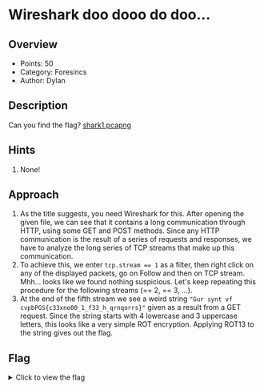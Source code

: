 # Wireshark doo dooo do doo...

## Overview

* Points: 50
* Category: Foresincs
* Author: Dylan

## Description
Can you find the flag? [shark1.pcapng](https://mercury.picoctf.net/static/ae5b2bc07928fca272ff3900dc9a6cef/shark1.pcapng)

## Hints

1. None!

## Approach

1. As the title suggests, you need Wireshark for this. After opening the given file, we can see that it contains a long communication through HTTP, using some GET and POST methods. Since any HTTP communication is the result of a series of requests and responses, we have to analyze the long series of TCP streams that make up this communication.
2. To achieve this, we enter `tcp.stream == 1` as a filter, then right click on any of the displayed packets, go on Follow and then on TCP stream. Mhh... looks like we found nothing suspicious. Let's keep repeating this procedure for the following streams (== 2, == 3, ...).
3. At the end of the fifth stream we see a weird string `"Gur synt vf cvpbPGS{c33xno00_1_f33_h_qrnqorrs}"` given as a result from a GET request. Since the string starts with 4 lowercase and 3 uppercase letters, this looks like a very simple ROT encryption. Applying ROT13 to the string gives out the flag.

## Flag

<details>
<summary>Click to view the flag</summary>

__picoCTF{p33kab00_1_s33_u_deadbeef}__
</details>